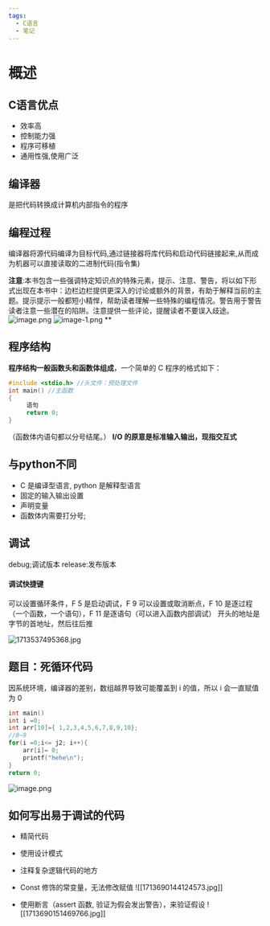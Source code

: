 ```yaml
---
tags:
  - C语言
  - 笔记
---
```


# 概述
## C语言优点
- 效率高
- 控制能力强
- 程序可移植
- 通用性强,使用广泛

## 编译器
是把代码转换成计算机内部指令的程序

## 编程过程
编译器将源代码编译为目标代码,通过链接器将库代码和启动代码链接起来,从而成为机器可以直接读取的二进制代码(指令集)

**注意**:本书包含一些强调特定知识点的特殊元素，提示、注意、警告，将以如下形式出现在本书中：边栏边栏提供更深入的讨论或额外的背景，有助于解释当前的主题。提示提示一般都短小精悍，帮助读者理解一些特殊的编程情况。警告用于警告读者注意一些潜在的陷阱。注意提供一些评论，提醒读者不要误入歧途。
![image.png](https://s1.vika.cn/space/2023/12/24/4a2bdf3a971449f98b8a90142dd1cc7b)
![image-1.png](https://s1.vika.cn/space/2023/12/24/17197ee486e54e7eba5e09b5eaead97d)
**
## 程序结构
**程序结构一般函数头和函数体组成**，一个简单的 C 程序的格式如下：
```C
#include <stdio.h> //头文件：预处理文件
int main() //主函数
{
     语句
     return 0;
}
```
（函数体内语句都以分号结尾。）
**I/O 的原意是标准输入输出，现指交互式**
## 与python不同
- C 是编译型语言, python 是解释型语言
- 固定的输入输出设置
- 声明变量
- 函数体内需要打分号;

## 调试
debug;调试版本
release:发布版本
#### 调试快捷键
可以设置循环条件，F 5 是启动调试，F 9 可以设置或取消断点，F 10 是逐过程（一个函数，一个语句），F 11 是逐语句（可以进入函数内部调试）
开头的地址是字节的首地址，然后往后推

![1713537495368.jpg](https://s1.vika.cn/space/2024/04/19/48ad37db298f48ffa7705bdd939ec02a)

## 题目：死循环代码
因系统环境，编译器的差别，数组越界导致可能覆盖到 i 的值，所以 i 会一直赋值为 0
```C
int main()
int i =0;
int arr[10]={ 1,2,3,4,5,6,7,8,9,10};
//0~9
for(i =0;i<= j2; i++){
	arr[i]= 0;
	printf("hehe\n");
}
return 0;
```

![image.png](https://s1.vika.cn/space/2024/04/21/abd2d5dcc711466ba7bc46fc90c2dd90)

## 如何写出易于调试的代码
- 精简代码
- 使用设计模式
- 注释复杂逻辑代码的地方

- Const 修饰的常变量，无法修改赋值
![[1713690144124573.jpg]]

- 使用断言（assert 函数, 验证为假会发出警告），来验证假设
![[1713690151469766.jpg]]
